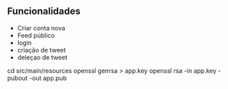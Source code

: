 ## Funcionalidades
- Criar conta nova
- Feed público
- login
- criação de tweet
- deleçao de tweet




cd src/main/resources
openssl genrsa > app.key
openssl rsa -in app.key -pubout -out app.pub